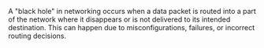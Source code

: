A "black hole" in networking occurs when a data packet is routed into a part of the network where it disappears or is not delivered to its intended destination. This can happen due to misconfigurations, failures, or incorrect routing decisions.